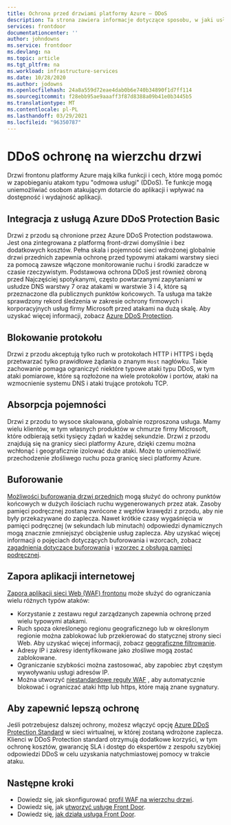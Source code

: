 ```yaml
---
title: Ochrona przed drzwiami platformy Azure — DDoS
description: Ta strona zawiera informacje dotyczące sposobu, w jaki usługa Azure Front Drzwiczks pomaga chronić przed atakami DDoS
services: frontdoor
documentationcenter: ''
author: johndowns
ms.service: frontdoor
ms.devlang: na
ms.topic: article
ms.tgt_pltfrm: na
ms.workload: infrastructure-services
ms.date: 10/28/2020
ms.author: jodowns
ms.openlocfilehash: 24a8a559d72eae4dab0b6e740b34890f1d7ff114
ms.sourcegitcommit: f28ebb95ae9aaaff3f87d8388a09b41e0b3445b5
ms.translationtype: MT
ms.contentlocale: pl-PL
ms.lasthandoff: 03/29/2021
ms.locfileid: "96350787"
---
```

# <a name="ddos-protection-on-front-door"></a>DDoS ochronę na wierzchu drzwi

Drzwi frontonu platformy Azure mają kilka funkcji i cech, które mogą pomóc w zapobieganiu atakom typu "odmowa usługi" (DDoS). Te funkcje mogą uniemożliwiać osobom atakującym dotarcie do aplikacji i wpływać na dostępność i wydajność aplikacji.

## <a name="integration-with-azure-ddos-protection-basic"></a>Integracja z usługą Azure DDoS Protection Basic

Drzwi z przodu są chronione przez Azure DDoS Protection podstawowa. Jest ona zintegrowana z platformą front-drzwi domyślnie i bez dodatkowych kosztów. Pełna skala i pojemność sieci wdrożonej globalnie drzwi przednich zapewnia ochronę przed typowymi atakami warstwy sieci za pomocą zawsze włączone monitorowanie ruchu i środki zaradcze w czasie rzeczywistym. Podstawowa ochrona DDoS jest również obroną przed Najczęściej spotykanymi, często powtarzanymi zapytaniami w usłudze DNS warstwy 7 oraz atakami w warstwie 3 i 4, które są przeznaczone dla publicznych punktów końcowych. Ta usługa ma także sprawdzony rekord śledzenia w zakresie ochrony firmowych i korporacyjnych usług firmy Microsoft przed atakami na dużą skalę. Aby uzyskać więcej informacji, zobacz [Azure DDoS Protection](../security/fundamentals/ddos-best-practices.md).

## <a name="protocol-blocking"></a>Blokowanie protokołu

Drzwi z przodu akceptują tylko ruch w protokołach HTTP i HTTPS i będą przetwarzać tylko prawidłowe żądania o znanym `Host` nagłówku. Takie zachowanie pomaga ograniczyć niektóre typowe ataki typu DDoS, w tym ataki pomiarowe, które są rozłożone na wiele protokołów i portów, ataki na wzmocnienie systemu DNS i ataki trujące protokołu TCP.

## <a name="capacity-absorption"></a>Absorpcja pojemności

Drzwi z przodu to wysoce skalowana, globalnie rozproszona usługa. Mamy wielu klientów, w tym własnych produktów w chmurze firmy Microsoft, które odbierają setki tysięcy żądań w każdej sekundzie. Drzwi z przodu znajdują się na granicy sieci platformy Azure, dzięki czemu można wchłonąć i geograficznie izolować duże ataki. Może to uniemożliwić przechodzenie złośliwego ruchu poza granicę sieci platformy Azure.

## <a name="caching"></a>Buforowanie

[Możliwości buforowania drzwi przednich](./front-door-caching.md) mogą służyć do ochrony punktów końcowych w dużych ilościach ruchu wygenerowanych przez atak. Zasoby pamięci podręcznej zostaną zwrócone z węzłów krawędzi z przodu, aby nie były przekazywane do zaplecza. Nawet krótkie czasy wygaśnięcia w pamięci podręcznej (w sekundach lub minutach) odpowiedzi dynamicznych mogą znacznie zmniejszyć obciążenie usług zaplecza. Aby uzyskać więcej informacji o pojęciach dotyczących buforowania i wzorcach, zobacz [zagadnienia dotyczące buforowania](/azure/architecture/best-practices/caching) i [wzorzec z obsługą pamięci podręcznej](/azure/architecture/patterns/cache-aside).

## <a name="web-application-firewall-waf"></a>Zapora aplikacji internetowej

[Zapora aplikacji sieci Web (WAF) frontonu](../web-application-firewall/afds/afds-overview.md) może służyć do ograniczania wielu różnych typów ataków:

* Korzystanie z zestawu reguł zarządzanych zapewnia ochronę przed wielu typowymi atakami.
* Ruch spoza określonego regionu geograficznego lub w określonym regionie można zablokować lub przekierować do statycznej strony sieci Web. Aby uzyskać więcej informacji, zobacz [geograficzne filtrowanie](../web-application-firewall/afds/waf-front-door-geo-filtering.md).
* Adresy IP i zakresy identyfikowane jako złośliwe mogą zostać zablokowane.
* Ograniczanie szybkości można zastosować, aby zapobiec zbyt częstym wywoływaniu usługi adresów IP.
* Można utworzyć [niestandardowe reguły WAF](../web-application-firewall/afds/waf-front-door-custom-rules.md) , aby automatycznie blokować i ograniczać ataki http lub https, które mają znane sygnatury.

## <a name="for-further-protection"></a>Aby zapewnić lepszą ochronę

Jeśli potrzebujesz dalszej ochrony, możesz włączyć opcję [Azure DDoS Protection Standard](../security/fundamentals/ddos-best-practices.md#ddos-protection-standard) w sieci wirtualnej, w której zostaną wdrożone zaplecza. Klienci w DDoS Protection standard otrzymują dodatkowe korzyści, w tym ochronę kosztów, gwarancję SLA i dostęp do ekspertów z zespołu szybkiej odpowiedzi DDoS w celu uzyskania natychmiastowej pomocy w trakcie ataku.

## <a name="next-steps"></a>Następne kroki

- Dowiedz się, jak skonfigurować [profil WAF na wierzchu drzwi](front-door-waf.md). 
- Dowiedz się, jak [utworzyć usługę Front Door](quickstart-create-front-door.md).
- Dowiedz się, [jak działa usługa Front Door](front-door-routing-architecture.md).
